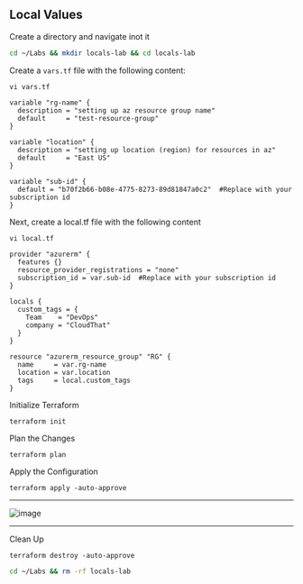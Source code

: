 ## Local Values

Create a directory and navigate inot it
```bash
cd ~/Labs && mkdir locals-lab && cd locals-lab
```
Create a `vars.tf` file with the following content:
```
vi vars.tf
```
```hcl
variable "rg-name" {
  description = "setting up az resource group name"
  default     = "test-resource-group"
}

variable "location" {
  description = "setting up location (region) for resources in az"
  default     = "East US"
}

variable "sub-id" {
  default = "b70f2b66-b08e-4775-8273-89d81847a0c2"  #Replace with your subscription id
}
```
Next, create a local.tf file with the following content
```
vi local.tf
```
```hcl
provider "azurerm" {
  features {}
  resource_provider_registrations = "none"
  subscription_id = var.sub-id  #Replace with your subscription id
}

locals {
  custom_tags = {
    Team    = "DevOps"
    company = "CloudThat"
  }
}

resource "azurerm_resource_group" "RG" {
  name     = var.rg-name
  location = var.location
  tags     = local.custom_tags
}
```
Initialize Terraform
```
terraform init
```
Plan the Changes
```
terraform plan
```
Apply the Configuration
```
terraform apply -auto-approve
```
-----------------------------------------------------------------------------------------

![image](https://github.com/user-attachments/assets/02a6af80-2759-4640-8238-5b9ded4782d3)

-----------------------------------------------------------------------------------------
Clean Up
```
terraform destroy -auto-approve
```
```bash
cd ~/Labs && rm -rf locals-lab
```

